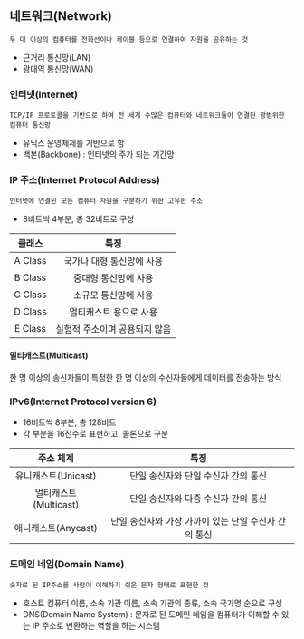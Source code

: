 ## 네트워크(Network)
~~~
두 대 이상의 컴퓨터를 전화선이나 케이블 등으로 연결하여 자원을 공유하는 것
~~~
- 근거리 통신망(LAN)
- 광대역 통신망(WAN)
### 인터넷(Internet)
~~~
TCP/IP 프로토콜을 기반으로 하여 전 세계 수많은 컴퓨터와 네트워크들이 연결된 광범위한 컴퓨터 통신망
~~~
- 유닉스 운영체제를 기반으로 함
- 백본(Backbone) : 인터넷의 주가 되는 기간망
### IP 주소(Internet Protocol Address)
~~~
인터넷에 연결된 모든 컴퓨터 자원을 구분하기 위한 고유한 주소
~~~
- 8비트씩 4부분, 총 32비트로 구성

|클래스|특징|
|:--:|:--:|
|A Class|국가나 대형 통신망에 사용|
|B Class|중대형 통신망에 사용|
|C Class|소규모 통신망에 사용|
|D Class|멀티캐스트 용으로 사용|
|E Class|실험적 주소이며 공용되지 않음|
#### 멀티캐스트(Multicast)
한 명 이상의 송신자들이 특정한 한 명 이상의 수신자들에게 데이터를 전송하는 방식
### IPv6(Internet Protocol version 6)
- 16비트씩 8부분, 총 128비트
- 각 부분을 16진수로 표현하고, 콜론으로 구분

|주소 체계|특징|
|:--:|:--:|
|유니캐스트(Unicast)|단일 송신자와 단일 수신자 간의 통신|
|멀티캐스트(Multicast)|단일 송신자와 다중 수신자 간의 통신|
|애니캐스트(Anycast)|단일 송신자와 가장 가까이 있는 단일 수신자 간의 통신|
### 도메인 네임(Domain Name)
~~~
숫자로 된 IP주소를 사람이 이해하기 쉬운 문자 형태로 표현한 것
~~~
- 호스트 컴퓨터 이름, 소속 기관 이름, 소속 기관의 종류, 소속 국가명 순으로 구성
- DNS(Domain Name System) : 문자로 된 도메인 네임을 컴퓨터가 이해할 수 있는 IP 주소로 변환하는 역할을 하는 시스템

